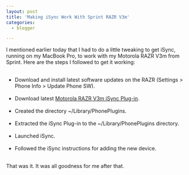 ```yaml
---
layout: post
title: 'Making iSync Work With Sprint RAZR V3m'
categories:
  - blogger

---
```


I mentioned earlier today that I had to do a little tweaking to get iSync, running on my MacBook Pro, to work with my Motorola RAZR V3m from Sprint.  Here are the steps I followed to get it working:<ul><br /><li>Download and install latest software updates on the RAZR (Settings &gt; Phone Info &gt; Update Phone SW).</li><br /><li>Download latest <a href="http://www.clockskew.com/forum/">Motorola RAZR V3m iSync Plug-in</a>.</li><br /><li>Created the directory ~/Library/PhonePlugins.</li><br /><li>Extracted the iSync Plug-in to the ~/Library/PhonePlugins directory.</li><br /><li>Launched iSync.</li><br /><li>Followed the iSync instructions for adding the new device.</li><br /></ul>That was it.  It was all goodness for me after that.
